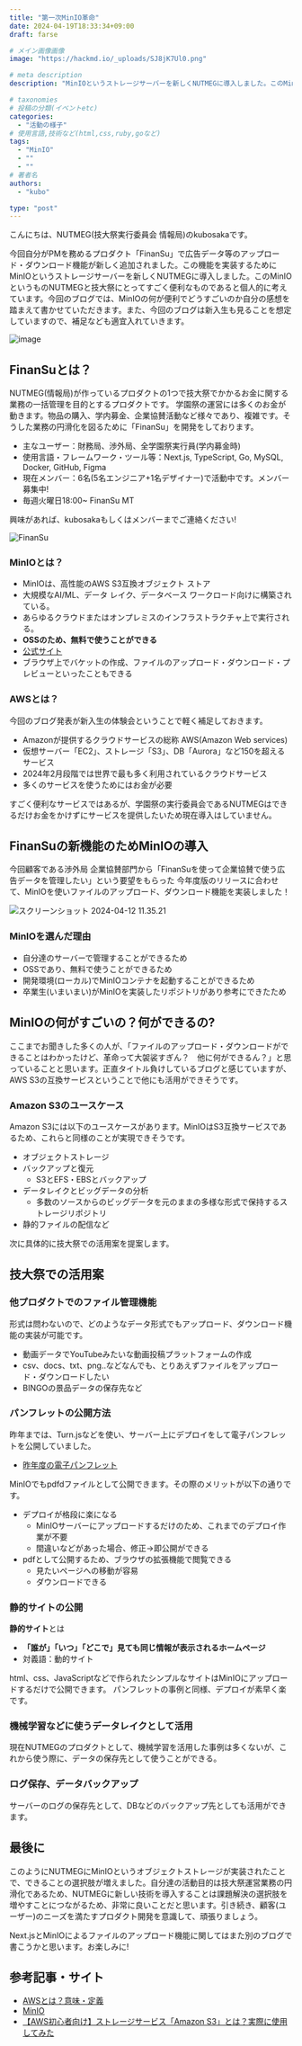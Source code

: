 ```yaml
---
title: "第一次MinIO革命"
date: 2024-04-19T18:33:34+09:00
draft: farse

# メイン画像画像
image: "https://hackmd.io/_uploads/SJ8jK7Ul0.png"

# meta description
description: "MinIOというストレージサーバーを新しくNUTMEGに導入しました。このMinIOがNUTMEGと技大祭においてどのように活用できるかをブログにしました。"

# taxonomies
# 投稿の分類(イベントetc)
categories:
  - "活動の様子"
# 使用言語,技術など(html,css,ruby,goなど)
tags:
  - "MinIO"
  - ""
  - ""
# 著者名
authors:
  - "kubo"

type: "post"
---
```


こんにちは、NUTMEG(技大祭実行委員会 情報局)のkubosakaです。

今回自分がPMを務めるプロダクト「FinanSu」で広告データ等のアップロード・ダウンロード機能が新しく追加されました。この機能を実装するためにMinIOというストレージサーバーを新しくNUTMEGに導入しました。このMinIOというものNUTMEGと技大祭にとってすごく便利なものであると個人的に考えています。今回のブログでは、MinIOの何が便利でどうすごいのか自分の感想を踏まえて書かせていただきます。また、今回のブログは新入生も見ることを想定していますので、補足なども適宜入れていきます。

![image](https://hackmd.io/_uploads/HyuCY7UgC.png)

## FinanSuとは？

NUTMEG(情報局)が作っているプロダクトの1つで技大祭でかかるお金に関する業務の一括管理を目的とするプロダクトです。
学園祭の運営には多くのお金が動きます。物品の購入、学内募金、企業協賛活動など様々であり、複雑です。そうした業務の円滑化を図るために「FinanSu」を開発をしております。

- 主なユーザー：財務局、渉外局、全学園祭実行員(学内募金時)
- 使用言語・フレームワーク・ツール等：Next.js, TypeScript, Go, MySQL, Docker, GitHub, Figma
- 現在メンバー：6名(5名エンジニア+1名デザイナー)で活動中です。メンバー募集中!
- 毎週火曜日18:00~ FinanSu MT

興味があれば、kubosakaもしくはメンバーまでご連絡ください!

![FinanSu](https://hackmd.io/_uploads/S1kC8zUlR.png)

### MinIOとは？

- MinIOは、高性能のAWS S3互換オブジェクト ストア
- 大規模なAI/ML、データ レイク、データベース ワークロード向けに構築されている。
- あらゆるクラウドまたはオンプレミスのインフラストラクチャ上で実行される。
- **OSSのため、無料で使うことができる**
- [公式サイト](https://min.io/)
- ブラウザ上でバケットの作成、ファイルのアップロード・ダウンロード・プレビューといったこともできる

### AWSとは？

今回のブログ発表が新入生の体験会ということで軽く補足しておきます。

- Amazonが提供するクラウドサービスの総称  AWS(Amazon Web services)
- 仮想サーバー「EC2」、ストレージ「S3」、DB「Aurora」など150を超えるサービス
- 2024年2月段階では世界で最も多く利用されているクラウドサービス
- 多くのサービスを使うためにはお金が必要

すごく便利なサービスではあるが、学園祭の実行委員会であるNUTMEGはできるだけお金をかけずにサービスを提供したいため現在導入はしていません。

## FinanSuの新機能のためMinIOの導入

今回顧客である渉外局 企業協賛部門から「FinanSuを使って企業協賛で使う広告データを管理したい」という要望をもらった
今年度版のリリースに合わせて、MinIOを使いファイルのアップロード、ダウンロード機能を実装しました！

![スクリーンショット 2024-04-12 11.35.21](https://hackmd.io/_uploads/BkNMRMIl0.png)

### MinIOを選んだ理由

- 自分達のサーバーで管理することができるため
- OSSであり、無料で使うことができるため
- 開発環境(ローカル)でMinIOコンテナを起動することができるため
- 卒業生(いまいまい)がMinIOを実装したリポジトリがあり参考にできたため

## MinIOの何がすごいの？何ができるの?

ここまでお聞きした多くの人が、「ファイルのアップロード・ダウンロードができることはわかったけど、革命って大袈裟すぎん？　他に何ができるん？」と思っていることと思います。正直タイトル負けしているブログと感じていますが、AWS S3の互換サービスということで他にも活用ができそうです。

### Amazon S3のユースケース

Amazon S3には以下のユースケースがあります。MinIOはS3互換サービスであるため、これらと同様のことが実現できそうです。

- オブジェクトストレージ
- バックアップと復元
  - S3とEFS・EBSとバックアップ
- データレイクとビッグデータの分析
  - 多数のソースからのビッグデータを元のままの多様な形式で保持するストレージリポジトリ
- 静的ファイルの配信など

次に具体的に技大祭での活用案を提案します。

## 技大祭での活用案

### 他プロダクトでのファイル管理機能

形式は問わないので、どのようなデータ形式でもアップロード、ダウンロード機能の実装が可能です。

- 動画データでYouTubeみたいな動画投稿プラットフォームの作成
- csv、docs、txt、png..などなんでも、とりあえずファイルをアップロード・ダウンロードしたい
- BINGOの景品データの保存先など

### パンフレットの公開方法

昨年までは、Turn.jsなどを使い、サーバー上にデプロイをして電子パンフレットを公開していました。

- [昨年度の電子パンフレット](https://pamphlet.nutfes.net/)

MinIOでもpdfdファイルとして公開できます。その際のメリットが以下の通りです。

- デプロイが格段に楽になる
  - MinIOサーバーにアップロードするだけのため、これまでのデプロイ作業が不要
  - 間違いなどがあった場合、修正→即公開ができる
- pdfとして公開するため、ブラウザの拡張機能で閲覧できる
  - 見たいページへの移動が容易
  - ダウンロードできる

### 静的サイトの公開

**静的サイト**とは

- **「誰が」「いつ」「どこで」見ても同じ情報が表示されるホームページ**
- 対義語：動的サイト

html、css、JavaScriptなどで作られたシンプルなサイトはMinIOにアップロードするだけで公開できます。
パンフレットの事例と同様、デプロイが素早く楽です。

### 機械学習などに使うデータレイクとして活用

現在NUTMEGのプロダクトとして、機械学習を活用した事例は多くないが、これから使う際に、データの保存先として使うことができる。

### ログ保存、データバックアップ

サーバーのログの保存先として、DBなどのバックアップ先としても活用ができます。

## 最後に

このようにNUTMEGにMinIOというオブジェクトストレージが実装されたことで、できることの選択肢が増えました。自分達の活動目的は技大祭運営業務の円滑化であるため、NUTMEGに新しい技術を導入することは課題解決の選択肢を増やすことにつながるため、非常に良いことだと思います。引き続き、顧客(ユーザー)のニーズを満たすプロダクト開発を意識して、頑張りましょう。

Next.jsとMinIOによるファイルのアップロード機能に関してはまた別のブログで書こうかと思います。お楽しみに!

## 参考記事・サイト

- [AWSとは？意味・定義](https://www.ntt.com/bizon/glossary/e-a/aws.html)
- [MinIO](https://min.io/)
- [【AWS初心者向け】ストレージサービス「Amazon S3」とは？実際に使用してみた](https://business.ntt-east.co.jp/content/cloudsolution/column-try-43.html)

